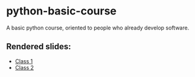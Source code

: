 # python-basic-course

A basic python course, oriented to people who already develop software.

## Rendered slides:

* [Class 1](http://nbviewer.jupyter.org/github/fisadev/python-basic-course/blob/master/class-01.ipynb?flush_cache=1)
* [Class 2](http://nbviewer.jupyter.org/github/fisadev/python-basic-course/blob/master/class-02.ipynb?flush_cache=1)
